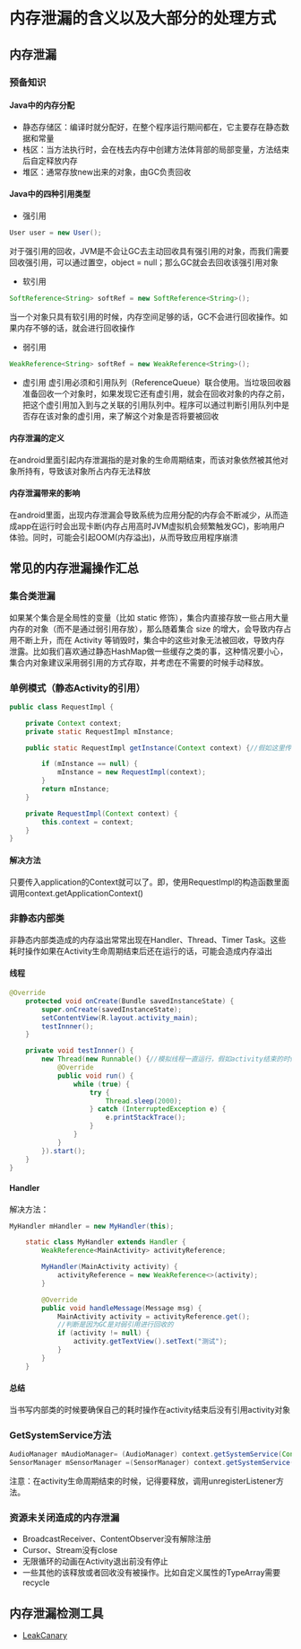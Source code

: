 # 内存泄漏的含义以及大部分的处理方式

## 内存泄漏
### 预备知识
#### Java中的内存分配
* 静态存储区：编译时就分配好，在整个程序运行期间都在，它主要存在静态数据和常量
* 栈区：当方法执行时，会在栈去内存中创建方法体背部的局部变量，方法结束后自定释放内存
* 堆区：通常存放new出来的对象，由GC负责回收
#### Java中的四种引用类型
* 强引用
```java
User user = new User();
```
对于强引用的回收，JVM是不会让GC去主动回收具有强引用的对象，而我们需要回收强引用，可以通过置空，object = null；那么GC就会去回收该强引用对象
* 软引用
```java
SoftReference<String> softRef = new SoftReference<String>();
```
当一个对象只具有软引用的时候，内存空间足够的话，GC不会进行回收操作。如果内存不够的话，就会进行回收操作
* 弱引用
```java
WeakReference<String> softRef = new WeakReference<String>();
```
* 虚引用
虚引用必须和引用队列（ReferenceQueue）联合使用。当垃圾回收器准备回收一个对象时，如果发现它还有虚引用，就会在回收对象的内存之前，把这个虚引用加入到与之关联的引用队列中。程序可以通过判断引用队列中是否存在该对象的虚引用，来了解这个对象是否将要被回收
#### 内存泄漏的定义
在android里面引起内存泄漏指的是对象的生命周期结束，而该对象依然被其他对象所持有，导致该对象所占内存无法释放
#### 内存泄漏带来的影响
在android里面，出现内存泄漏会导致系统为应用分配的内存会不断减少，从而造成app在运行时会出现卡断(内存占用高时JVM虚拟机会频繁触发GC)，影响用户体验。同时，可能会引起OOM(内存溢出)，从而导致应用程序崩溃
## 常见的内存泄漏操作汇总
### 集合类泄漏
如果某个集合是全局性的变量（比如 static 修饰），集合内直接存放一些占用大量内存的对象（而不是通过弱引用存放），那么随着集合 size 的增大，会导致内存占用不断上升，而在 Activity 等销毁时，集合中的这些对象无法被回收，导致内存泄露。比如我们喜欢通过静态HashMap做一些缓存之类的事，这种情况要小心，集合内对象建议采用弱引用的方式存取，并考虑在不需要的时候手动释放。
### 单例模式（静态Activity的引用）
```java
public class RequestImpl {

    private Context context;
    private static RequestImpl mInstance;

    public static RequestImpl getInstance(Context context) {//假如这里传入的是Activity的this，那 么就会出现内存泄漏，因为，传入Activity如果销毁了，这里的Context就无法进行回收

        if (mInstance == null) {
            mInstance = new RequestImpl(context);
        }
        return mInstance;
    }

    private RequestImpl(Context context) {
        this.context = context;
    }
}
```
#### 解决方法
只要传入application的Context就可以了。即，使用RequestImpl的构造函数里面调用context.getApplicationContext()
### 非静态内部类
非静态内部类造成的内存溢出常常出现在Handler、Thread、Timer Task。这些耗时操作如果在Activity生命周期结束后还在运行的话，可能会造成内存溢出
#### 线程
```java
@Override
    protected void onCreate(Bundle savedInstanceState) {
        super.onCreate(savedInstanceState);
        setContentView(R.layout.activity_main);
        testInnner();
    }

    private void testInnner() {
        new Thread(new Runnable() {//模拟线程一直运行，假如activity结束的时候，还在运行的话，则会出现内存泄漏
            @Override
            public void run() {
                while (true) {
                    try {
                        Thread.sleep(2000);
                    } catch (InterruptedException e) {
                        e.printStackTrace();
                    }
                }
            }
        }).start();
    }
}
```
#### Handler
解决方法：
```java
MyHandler mHandler = new MyHandler(this);

    static class MyHandler extends Handler {
        WeakReference<MainActivity> activityReference;

        MyHandler(MainActivity activity) {
            activityReference = new WeakReference<>(activity);
        }

        @Override
        public void handleMessage(Message msg) {
            MainActivity activity = activityReference.get();
            //判断是因为GC是对弱引用进行回收的
            if (activity != null) {
                activity.getTextView().setText("测试");
            }
        }
    }
```
#### 总结
当书写内部类的时候要确保自己的耗时操作在activity结束后没有引用activity对象

### GetSystemService方法
```java
AudioManager mAudioManager= (AudioManager) context.getSystemService(Context.AUDIO_SERVICE);
SensorManager mSensorManager =(SensorManager) context.getSystemService(Context.SENSOR_SERVICE);
```
注意：在activity生命周期结束的时候，记得要释放，调用unregisterListener方法。
### 资源未关闭造成的内存泄漏
* BroadcastReceiver、ContentObserver没有解除注册
* Cursor、Stream没有close
* 无限循环的动画在Activity退出前没有停止
* 一些其他的该释放或者回收没有被操作。比如自定义属性的TypeArray需要recycle

## 内存泄漏检测工具
* [LeakCanary](https://github.com/square/leakcanary)
